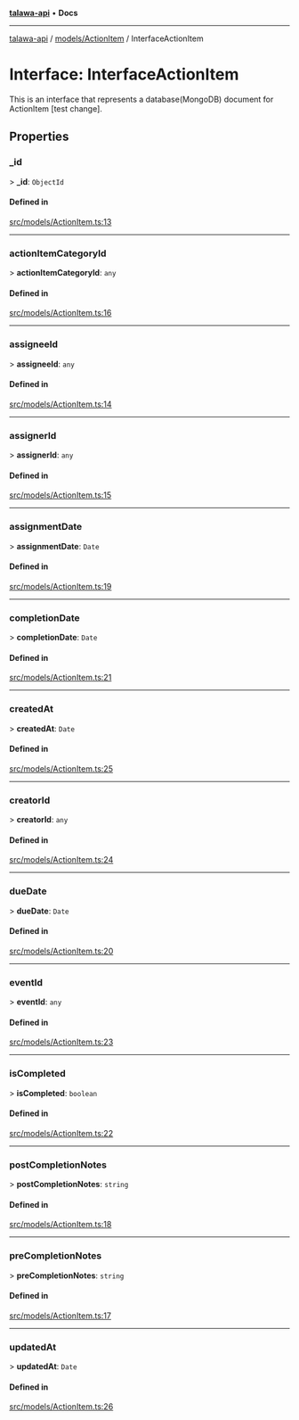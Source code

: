 [**talawa-api**](../../../README.md) • **Docs**

***

[talawa-api](../../../modules.md) / [models/ActionItem](../README.md) / InterfaceActionItem

# Interface: InterfaceActionItem

This is an interface that represents a database(MongoDB) document for ActionItem [test change].

## Properties

### \_id

\> **\_id**: `ObjectId`

#### Defined in

[src/models/ActionItem.ts:13](https://github.com/PalisadoesFoundation/talawa-api/blob/d0c167bb942c4778fba221c2cdd27665fc7dbf61/src/models/ActionItem.ts#L13)

***

### actionItemCategoryId

\> **actionItemCategoryId**: `any`

#### Defined in

[src/models/ActionItem.ts:16](https://github.com/PalisadoesFoundation/talawa-api/blob/d0c167bb942c4778fba221c2cdd27665fc7dbf61/src/models/ActionItem.ts#L16)

***

### assigneeId

\> **assigneeId**: `any`

#### Defined in

[src/models/ActionItem.ts:14](https://github.com/PalisadoesFoundation/talawa-api/blob/d0c167bb942c4778fba221c2cdd27665fc7dbf61/src/models/ActionItem.ts#L14)

***

### assignerId

\> **assignerId**: `any`

#### Defined in

[src/models/ActionItem.ts:15](https://github.com/PalisadoesFoundation/talawa-api/blob/d0c167bb942c4778fba221c2cdd27665fc7dbf61/src/models/ActionItem.ts#L15)

***

### assignmentDate

\> **assignmentDate**: `Date`

#### Defined in

[src/models/ActionItem.ts:19](https://github.com/PalisadoesFoundation/talawa-api/blob/d0c167bb942c4778fba221c2cdd27665fc7dbf61/src/models/ActionItem.ts#L19)

***

### completionDate

\> **completionDate**: `Date`

#### Defined in

[src/models/ActionItem.ts:21](https://github.com/PalisadoesFoundation/talawa-api/blob/d0c167bb942c4778fba221c2cdd27665fc7dbf61/src/models/ActionItem.ts#L21)

***

### createdAt

\> **createdAt**: `Date`

#### Defined in

[src/models/ActionItem.ts:25](https://github.com/PalisadoesFoundation/talawa-api/blob/d0c167bb942c4778fba221c2cdd27665fc7dbf61/src/models/ActionItem.ts#L25)

***

### creatorId

\> **creatorId**: `any`

#### Defined in

[src/models/ActionItem.ts:24](https://github.com/PalisadoesFoundation/talawa-api/blob/d0c167bb942c4778fba221c2cdd27665fc7dbf61/src/models/ActionItem.ts#L24)

***

### dueDate

\> **dueDate**: `Date`

#### Defined in

[src/models/ActionItem.ts:20](https://github.com/PalisadoesFoundation/talawa-api/blob/d0c167bb942c4778fba221c2cdd27665fc7dbf61/src/models/ActionItem.ts#L20)

***

### eventId

\> **eventId**: `any`

#### Defined in

[src/models/ActionItem.ts:23](https://github.com/PalisadoesFoundation/talawa-api/blob/d0c167bb942c4778fba221c2cdd27665fc7dbf61/src/models/ActionItem.ts#L23)

***

### isCompleted

\> **isCompleted**: `boolean`

#### Defined in

[src/models/ActionItem.ts:22](https://github.com/PalisadoesFoundation/talawa-api/blob/d0c167bb942c4778fba221c2cdd27665fc7dbf61/src/models/ActionItem.ts#L22)

***

### postCompletionNotes

\> **postCompletionNotes**: `string`

#### Defined in

[src/models/ActionItem.ts:18](https://github.com/PalisadoesFoundation/talawa-api/blob/d0c167bb942c4778fba221c2cdd27665fc7dbf61/src/models/ActionItem.ts#L18)

***

### preCompletionNotes

\> **preCompletionNotes**: `string`

#### Defined in

[src/models/ActionItem.ts:17](https://github.com/PalisadoesFoundation/talawa-api/blob/d0c167bb942c4778fba221c2cdd27665fc7dbf61/src/models/ActionItem.ts#L17)

***

### updatedAt

\> **updatedAt**: `Date`

#### Defined in

[src/models/ActionItem.ts:26](https://github.com/PalisadoesFoundation/talawa-api/blob/d0c167bb942c4778fba221c2cdd27665fc7dbf61/src/models/ActionItem.ts#L26)
